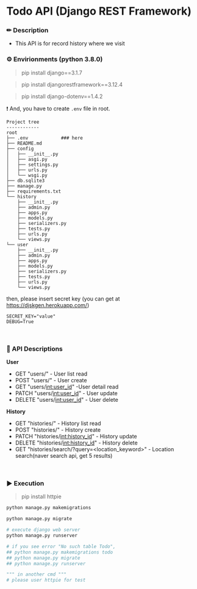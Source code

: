 # Todo API (Django REST Framework)

### ✏ Description
- This API is for record history where we visit

### ⚙ Envirionments (python 3.8.0)
> pip install django==3.1.7

> pip install djangorestframework==3.12.4

> pip install django-dotenv==1.4.2

❗ And, you have to create `.env` file in root.
```
Project tree
------------
root
├── .env            ### here
├── README.md
├── config
│   ├── __init__.py
│   ├── asgi.py
│   ├── settings.py
│   ├── urls.py
│   └── wsgi.py
├── db.sqlite3
├── manage.py
├── requirements.txt
└── history
    ├── __init__.py
    ├── admin.py
    ├── apps.py
    ├── models.py
    ├── serializers.py
    ├── tests.py
    ├── urls.py
    └── views.py
└── user
    ├── __init__.py
    ├── admin.py
    ├── apps.py
    ├── models.py
    ├── serializers.py
    ├── tests.py
    ├── urls.py
    └── views.py
```
then, please insert secret key (you can get at https://djskgen.herokuapp.com/)
```
SECRET_KEY="value"
DEBUG=True
```
<br>

### 📃 API Descriptions

<b>User</b>
- GET "users/" - User list read
- POST "users/" - User create
- GET "users/<int:user_id>" -User detail read
- PATCH "users/<int:user_id>" - User update
- DELETE "users/<int:user_id>" - User delete

<b>History</b>
- GET "histories/" - History list read
- POST "histories/" - History create
- PATCH "histories/<int:history_id>" - History update
- DELETE "histories/<int:history_id>" - History delete
- GET "histories/search/?query=<location_keyword>" - Location search(naver search api, get 5 results)
<br>

### ▶ Execution
> pip install httpie
```python
python manage.py makemigrations

python manage.py migrate

# execute django web server
python manage.py runserver

# if you see error "No such table Todo", 
## python manage.py makemigrations todo
## python manage.py migrate
## python manage.py runserver

""" in another cmd """
# please user httpie for test

```
<br>
